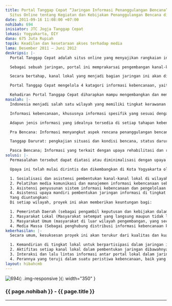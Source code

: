 ```yaml
---
title: Portal Tanggap Cepat “Jaringan Informasi Penanggulangan Bencana”, Jaringan
  Situs Online tentang Kegiatan dan Kebijakan Penanggulangan Bencana di Indonesia.
date: 2011-09-16 11:08:00 +07:00
nohibah: 694
inisiator: JTC Jogja Tanggap Cepat
lokasi: Yogyakarta, DIY
dana: 675 Juta Rupiah
topik: Keadilan dan kesetaraan akses terhadap media
lama: Desember 2011 – Juni 2012
deskripsi: |-
  Portal Tanggap Cepat adalah situs online yang menyajikan rangkaian informasi dan panduan komprehensif seputar kegiatan dan kebijakan penanggulangan bencana di Indonesia, baik dalam situasi pra bencana, tanggap darurat maupun pasca bencana.

  Sebagai sebuah jaringan, portal ini memprakarsai pengembangan kanal-kanal lokal, yang secara mandiri dikelola oleh komunitas lokal di berbagai daerah, yang saling berinteraksi dan berbagi informasi tentang kegiatan dan kebijakan penanggulangan bencana. Rangkaian konten dibangun berdasarkan partisipasi anggota komunitas sesuai dengan kebutuhan spesifik di wilayahnya.

  Secara bertahap, kanal lokal yang menjadi bagian jaringan ini akan dikembangkan di 33 provinsi di seluruh Indonesia. Tahap awal, pengembangan akan difokuskan di 7 kota besar yang mewakili sebaran kelompok wilayah yang memiliki tingkat kerawanan bencana tinggi. Ke-7 kota tersebut adalah: Medan, Padang, Bandar Lampung, Yogyakarta, Denpasar, Menado, dan Fakfak.

  Portal Tanggap Cepat mengelola 4 katagori informasi kebencanaan, yaitu: (1) Berita Kebencanaan; (2) Wawasan Kebencanaan; (3) Panduan Kebencanaan dan (4) Sistem Informasi Manajemen Bencana, sebuah sistem yang dipergunakan pada periode tanggap darurat atas peristiwa bencana di suatu wilayah tertentu.

  Kehadiran Portal Tanggap Cepat diharapkan mampu mengembangkan dan membina terbentuknya komunitas lokal yang melek informasi dalam kerangka sadar bencana, terlebih dalam situasi dimana Indonesia menjadi salah satu wilayah yang memiliki tingkat kerawanan bencana tertinggi di dunia.
masalah: |-
  Indonesia menjadi salah satu wilayah yang memiliki tingkat kerawanan bencana tertinggi di dunia. Dalam setiap peristiwa kebencanaan yang terjadi selama ini, keterbatasan dan kesenjangan akses informasi menjadi salah satu masalah yang menghambat lancarnya upaya-upaya penanggulangan bencana.

  Informasi kebencanaan, khususnya informasi spesifik yang sesuai dengan kondisi lokal wilayah rawan bencana, belum secara optimal dipersiapkan ketersediaannya sebagai bagian dari upaya penanggulangan bencana yang dilakukan secara terencana, terkoordinasi dan terpadu. Karena itulah, pada saat dibutuhkan, ketersediaannya juga belum secara komprehensif mampu memenuhi kebutuhannya di setiap tahapan bencana.

  Adapun jenis informasi yang idealnya tersedia di setiap tahapan kebencanaan adalah:

  Pra Bencana: Informasi menyangkut aspek rencana penanggulangan bencana, pengurangan resiko dan pencegahan bencana, kesiapsiagaan, peringatan dini, mitigasi bencana, dsb.

  Tanggap Darurat: pengkajian situasi dan kondisi bencana, status darurat bencana, penyelamatan dan evakulasi, pemenuhan kebutuhan dasar, perlindungan kelompok rentan, pemulihan prasarana dan sarana vital, dsb.

  Pasca Bencana; Informasi yang terkait dengan upaya rehabilitasi dan rekonstruksi.
solusi: |-
  Permasalahan tersebut dapat diatasi atau diminimalisasi dengan upaya pengembangan sistem informasi kebencanaan dan proses diseminasi informasi kebencanaan yang dilakukan secara terencana, terkoordinasi dan terpadu.

  Upaya ini telah mulai dirintis dan dikembangkan di Kota Yogyakarta oleh JTC Jogja Tanggap Cepat menuju terciptanya jaringan informasi penanggulangan bencana di tingkat nasional. Adapun tahapan berikutnya yang perlu dilakukan adalah:

  1. Sosialisasi dan asistensi pembentukan kanal-kanal lokal di wilayah lain di seluruh Indonesia, yang dikelola secara kolektif dan mandiri sebagai bagian dari keseluruhan jaringan informasi penanggulangan bencana.
  2. Pelatihan media komunikasi dan manajemen informasi kebencanaan sebagai upaya pengembangan kapasitas relawan khusus di bidang informasi yang akan mengelola setiap kanal lokal.
  3. Asistensi penyusunan sistem informasi kebencanaan dan pengelolaan proses diseminasi informasi kebencanaan yang sudah disesuaikan dengan kebutuhan di setiap wilayah.
  4. Asistensi upaya mandiri pembentukan jaringan informasi di tingkat yang lebih rendah (kabupaten dan / atau kota ).
  Yang diuntungkan:
  Di setiap wilayah, proyek ini akan memberikan keuntungan bagi:

  1. Pemerintah Daerah (sebagai pengambil keputusan dan kebijakan dalam proses penanggulangan bencana).
  2. Masyarakat Lokal (Masyarakat setempat yang langsung maupun tidak langsung terkait dengan potensi bencana / terkena dampak bencana)
  3. Masyarakat Umum (masyarakat di luar wilayah pengembangan, yang secara asasi berhak memperoleh informasi publik sekaligus memiliki hak dan kewajiban berpartisipasi dalam proses penanggulangan bencana)
  4. Media Massa (Sebagai penghubung distribusi informasi kebencanaan kepada masyarakat umum).
keberhasilan: |-
  Secara umum, kesuksesan proyek ini akan terukur dari kualitas dan kuantitas partisipasi komunitas lokal dalam kegiatan dan kebijakan penanggulangan bencana di wilayahnya, khususnya dalam bidang informasi kebencanaan. Secara kuantitatif akan diukur dari terbentuknya kanal-kanal lokal yang menjadi bagian dari jaringan informasi penanggulangan bencana. Secara kualitatif akan diukur dari:

  1. Kemandirian di tingkat lokal untuk berpartisipasi dalam jaringan informasi penanggulangan bencana ini;
  2. Aktifitas setiap kanal lokal dalam pembentukan jaringan dibawahnya di tingkat kabupaten dan / atau kota;
  3. Interaksi dan lalu lintas informasi antar portal lokal dalam jaringan; dan
  4. Perannya yang teruji dalam suatu peristiwa kebencanaan, baik yang langsung terjadi di wilayahnya, maupun partisipasi dalam peristiwa bencana yang terjadi di luar wilayahnya.
layout: hibahcmb
---
```


![694](/static/img/hibahcmb/694.png){: .img-responsive }{: width="350" }

### {{ page.nohibah }} - {{ page.title }}

---
